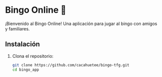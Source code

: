 # Bingo Online 🎰

¡Bienvenido al Bingo Online! Una aplicación para jugar al bingo con amigos y familiares.

## Instalación

1. Clona el repositorio:
   ```bash
   git clone https://github.com/cacahuetee/bingo-tfg.git
   cd bingo_app
